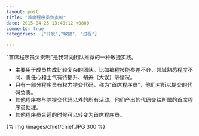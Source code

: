 ```yaml
---
layout: post
title: "首席程序员负责制"
date: 2015-04-25 13:40:12 +0800
comments: true
categories:  ["开发","敏捷", "过程"]

---
```


"首席程序员负责制”是我常向团队推荐的一种敏捷实践。

<!--more-->

* 主要用于成员构成比较复杂的团队。比如编程技能参差不齐、领域熟悉程度不同、责任心和士气有待提升、<s>帮派</s>（大误）等情况。
* 只有一部分程序员有权力提交代码，称为“首席程序员”，他们对所以提交的代码负责。
* 其他程序参与除提交代码以外的所有活动。他们产出的代码交给所属的首席程序员处理。
* 其他程序员合适的时候可以转变为首席程序员。


{% img  /images/chief/chief.JPG 300 %}
